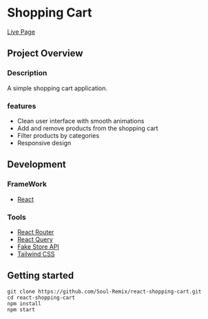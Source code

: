 # Shopping Cart

[Live Page](https://soul-remix.github.io/react-shopping-cart/)

## Project Overview

### Description

A simple shopping cart application.

### features

- Clean user interface with smooth animations
- Add and remove products from the shopping cart
- Filter products by categories
- Responsive design

## Development

### FrameWork

- [React](https://reactjs.org/)

### Tools

- [React Router](https://reactrouter.com)
- [React Query](https://react-query.tanstack.com)
- [Fake Store API](https://fakestoreapi.com)
- [Tailwind CSS](https://tailwindcss.com)

## Getting started

```
git clone https://github.com/Soul-Remix/react-shopping-cart.git
cd react-shopping-cart
npm install
npm start
```

